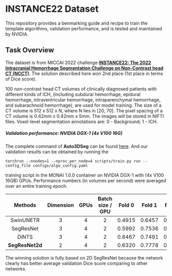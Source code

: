 # INSTANCE22 Dataset

This repository provides a benmarking guide and recipe to train the template algorithms, validation performance, and is tested and maintained by NVIDIA.

## Task Overview

The dataset is from MICCAI 2022 challenge **[INSTANCE22: The 2022 Intracranial Hemorrhage Segmentation Challenge on Non-Contrast head CT (NCCT)](https://instance.grand-challenge.org/)**. The solution described here won 2nd place (1st place in terms of Dice score).

100 non-contrast head CT volumes of clinically diagnosed patients with different kinds of ICH,
(including subdural hemorrhage, epidural hemorrhage, intraventricular hemorrhage, intraparenchymal
hemorrhage, and subarachnoid hemorrhage), are used for model training. The size of a CT volume is 512 x 512 x N, where N lies in [20, 70]. The pixel spacing of a CT volume is 0.42mm x 0.42mm x 5mm. The images will be stored in NIFTI files. Voxel-level segmentation annotations are: 0 - Background; 1 - ICH.

##### Validation performance: NVIDIA DGX-1 (4x V100 16G)

The complete command of **Auto3DSeg** can be found [here](../../README.md#reference-python-apis-for-auto3dseg). And our validation results can be obtained by running the

```
torchrun --nnodes=1 --nproc_per_node=4 scripts/train.py run --config_file configs/algo_config.yaml
```

training script in the MONAI 1.0.0 container on NVIDIA DGX-1 with (4x V100 16GB) GPUs. Performance numbers (in volumes per second) were averaged over an entire training epoch.

| Methods| Dimension | GPUs | Batch size / GPU | Fold 0 | Fold 1 | Fold 2 | Fold 3 | Fold 4 | Avg |
|:------:|:---------:|:----:|:----------------:|:------:|:------:|:------:|:------:|:------:|:---:|
| SwinUNETR  | 3 | 4 | 2 | 0.4915 | 0.6457 | 0.6895 | 0.5256 | 0.5935 | 0.5891 |
| SegResNet  | 3 | 4 | 2 | 0.5992 | 0.7536 | 0.0088 | 0.6154 | 0.6985 | 0.5351 |
| DiNTS      | 3 | 4 | 2 | 0.6467 | 0.7491 | 0.7306	| 0.6638 | 0.6779 | 0.6936 |
| **SegResNet2d** | 2 | 4 | 2 | 0.6320 | 0.7778 | 0.7607 | 0.7006 | 0.7613 | **0.7265** |

The winning solution is fully based on 2D SegResNet because the network clearly has better average validation Dice score comparing to other networks.

